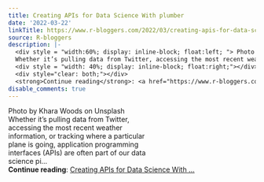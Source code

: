 ```yaml
---
title: Creating APIs for Data Science With plumber
date: '2022-03-22'
linkTitle: https://www.r-bloggers.com/2022/03/creating-apis-for-data-science-with-plumber/
source: R-bloggers
description: |-
  <div style = "width:60%; display: inline-block; float:left; "> Photo by Khara Woods on Unsplash<br />
  Whether it’s pulling data from Twitter, accessing the most recent weather information, or tracking where a particular plane is going, application programming interfaces (APIs) are often part of our data science pi...</div>
  <div style = "width: 40%; display: inline-block; float:right;"></div>
  <div style="clear: both;"></div>
  <strong>Continue reading</strong>: <a href="https://www.r-bloggers.com/2022/03/creating-apis-for-data-science-with-plumber/">Creating APIs for Data Science With ...
disable_comments: true
---
```

<div style = "width:60%; display: inline-block; float:left; "> Photo by Khara Woods on Unsplash<br />
Whether it’s pulling data from Twitter, accessing the most recent weather information, or tracking where a particular plane is going, application programming interfaces (APIs) are often part of our data science pi...</div>
<div style = "width: 40%; display: inline-block; float:right;"></div>
<div style="clear: both;"></div>
<strong>Continue reading</strong>: <a href="https://www.r-bloggers.com/2022/03/creating-apis-for-data-science-with-plumber/">Creating APIs for Data Science With ...